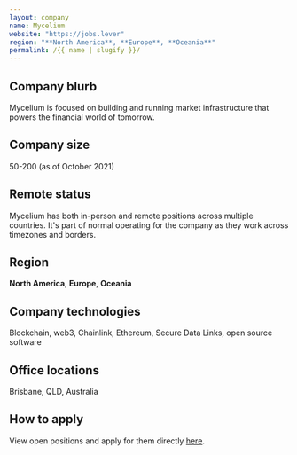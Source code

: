 ```yaml
---
layout: company
name: Mycelium
website: "https://jobs.lever"
region: "**North America**, **Europe**, **Oceania**"
permalink: /{{ name | slugify }}/
---
```


## Company blurb

Mycelium is focused on building and running market infrastructure that powers the financial world of tomorrow.

## Company size

50-200 (as of October 2021)

## Remote status

Mycelium has both in-person and remote positions across multiple countries. It's part of normal operating for the company as they work across timezones and borders.

## Region

**North America**, **Europe**, **Oceania**

## Company technologies

Blockchain, web3, Chainlink, Ethereum, Secure Data Links, open source software

## Office locations

Brisbane, QLD, Australia

## How to apply

View open positions and apply for them directly [here](https://jobs.lever.co/Mycelium/).